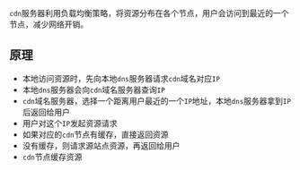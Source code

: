 `cdn`服务器利用负载均衡策略，将资源分布在各个节点，用户会访问到最近的一个节点，减少网络开销。

## 原理
* 本地访问资源时，先向本地`dns`服务器请求`cdn`域名对应`IP`
* 本地`dns`服务器会向`cdn`域名服务器查询`IP`
* `cdn`域名服务器，选择一个距离用户最近的一个`IP`地址，本地`dns`服务器拿到`IP`后返回给用户
* 用户对这个`IP`发起资源请求
* 如果对应的`cdn`节点有缓存，直接返回资源
* 没有缓存，则请求源站点资源，再返回给用户
* `cdn`节点缓存资源
